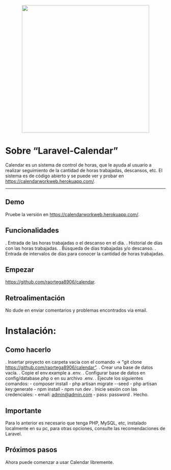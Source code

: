 <p align="center"><a href="https://laravel.com" target="_blank"><img src="https://raw.githubusercontent.com/laravel/art/master/logo-lockup/5%20SVG/2%20CMYK/1%20Full%20Color/laravel-logolockup-cmyk-red.svg" width="400"></a></p>

# Sobre “Laravel-Calendar”

   Calendar es un sistema de control de horas, que le ayuda al usuario a realizar seguimiento de la cantidad de horas trabajadas, descansos, etc. El sistema es de código abierto y se puede ver y probar en https://calendarworkweb.herokuapp.com/.
   
---

## Demo

   Pruebe la versión en https://calendarworkweb.herokuapp.com/.

## Funcionalidades

   . Entrada de las horas trabajadas o el descanso en el día.
   . Historial de días con las horas trabajadas.
   . Búsqueda de días trabajadas y/o descanso.
   . Entrada de intervalos de días para conocer la cantidad de horas trabajadas.

## Empezar

   https://github.com/raortega8906/calendar.

## Retroalimentación

   No dude en enviar comentarios y problemas encontrados vía email.

# Instalación:

## Como hacerlo

   . Insertar proyecto en carpeta vacía con el comando -> "git clone https://github.com/raortega8906/calendar”.
   . Crear una base de datos vacía.
   . Copie el env.example a .env.
   . Configurar base de datos en config/database.php o en su archivo .env.
   . Ejecute los siguientes comandos:
        - composer install
        - php artisan migrate --seed
        - php artisan key:generate
        - npm install
        - npm run dev
   . Inicie sesión con las credenciales:
        - email: admin@admin.com
        - pass: password
   . Hecho.

## Importante

   Para lo anterior es necesario que tenga PHP, MySQL, etc, instalado localmente en su pc, para otras opciones, consulte las   recomendaciones de Laravel.

## Próximos pasos

   Ahora puede comenzar a usar Calendar libremente.
